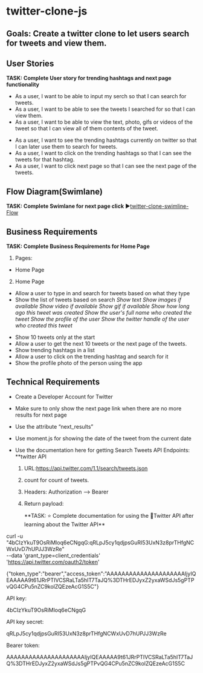 # twitter-clone-js

## Goals: Create a twitter clone to let users search for tweets and view them.

## User Stories

**TASK: Complete User story for trending hashtags and next page functionality**

- As a user, I want to be able to input my serch so that I can search for tweets.
- As a user, I want to be able to see the tweets I searched for so that I can view them.
- As a user, I want to be able to view the text, photo, gifs or videos of the tweet so that I can view all of them contents of the tweet.

* As a user, I want to see the trending hashtags currently on twitter so that I can later use them to search for tweets.
* As a user, I want to click on the trending hashtags so that I can see the tweets for that hashtag.
* As a user, I want to click next page so that I can see the next page of the tweets.

## Flow Diagram(Swimlane)

**TASK: Complete Swimlane for next page click**
:arrow_forward:[twitter-clone-swimline-Flow](./assets/images/twitter-clone-swimline-flow)

## Business Requirements

**TASK: Complete Business Requirements for Home Page**

1. Pages:

- Home Page

2. Home Page

- Allow a user to type in and search for tweets based on what they type
- Show the list of tweets based on search
  _Show text_
  _Show images if available_
  _Show video if available_
  _Show gif if available_
  _Show how long ago this tweet was created_
  _Show the user's full name who created the tweet_
  _Show the profile of the user_
  _Show the twitter handle of the user who created this tweet_

* Show 10 tweets only at the start
* Allow a user to get the next 10 tweets or the next page of the tweets.
* Show trending hashtags in a list
* Allow a user to click on the trending hashtag and search for it
* Show the profile photo of the person using the app

## Technical Requirements

- Create a Developer Account for Twitter
- Make sure to only show the next page link when there are no more results for next page
- Use the attribute “next_results”
- Use moment.js for showing the date of the tweet from the current date
- Use the documentation here for getting Search Tweets
  API Endpoints:
  \*\*twitter API

  1. URL:https://api.twitter.com/1.1/search/tweets.json
  2. count for count of tweets.
  3. Headers:
     Authorization --> Bearer <token>
  4. Return payload:

     \*\*TASK: :star: Complete documentation for using the :small_blue_diamond:Twitter API after learning about the Twitter API\*\*

curl -u "4bCIzYkuT9OsRiMloq6eCNgqG:qRLpJ5cy1qdjpsGuRI53UxN3z8prTHfgNCWxUvD7hUPJJ3WzRe" \
 --data 'grant_type=client_credentials' \
 'https://api.twitter.com/oauth2/token'

{"token_type":"bearer","access_token":"AAAAAAAAAAAAAAAAAAAAAIjyIQEAAAAA9t61JRrPTIVCSRaLTa5hIT7TaJQ%3DTHrEDJyxZ2yxaWSdJs5gPTPvQG4CPu5nZC9kolZQEzeAcG1S5C"}

API key:

4bCIzYkuT9OsRiMloq6eCNgqG

API key secret:

qRLpJ5cy1qdjpsGuRI53UxN3z8prTHfgNCWxUvD7hUPJJ3WzRe

Bearer token:

AAAAAAAAAAAAAAAAAAAAAIjyIQEAAAAA9t61JRrPTIVCSRaLTa5hIT7TaJQ%3DTHrEDJyxZ2yxaWSdJs5gPTPvQG4CPu5nZC9kolZQEzeAcG1S5C
